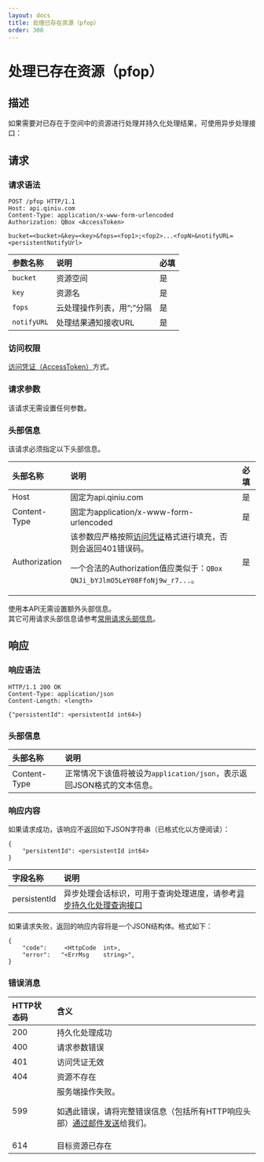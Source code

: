 ```yaml
---
layout: docs
title: 处理已存在资源（pfop）
order: 300
---
```


<a name="pfop-existing-resource"></a>
# 处理已存在资源（pfop）

<a name="description"></a>
## 描述

如果需要对已存在于空间中的资源进行处理并持久化处理结果，可使用异步处理接口：  

<a name="request"></a>
## 请求

<a name="request-syntax"></a>
### 请求语法

```
POST /pfop HTTP/1.1
Host: api.qiniu.com  
Content-Type: application/x-www-form-urlencoded  
Authorization: QBox <AccessToken>  

bucket=<bucket>&key=<key>&fops=<fop1>;<fop2>...<fopN>&notifyURL=<persistentNotifyUrl>
```
参数名称      | 说明                              | 必填
:------------ | :-------------------------------- | :-------
`bucket`      | 资源空间                          | 是
`key`         | 资源名                            | 是
`fops`        | 云处理操作列表，用“;”分隔         | 是
`notifyURL`   | 处理结果通知接收URL               | 是

<a name="request-auth"></a>
### 访问权限

[访问凭证（AccessToken）][accessTokenHref]方式。

<a name="request-params"></a>
### 请求参数

该请求无需设置任何参数。

<a name="request-headers"></a>
### 头部信息

该请求必须指定以下头部信息。

头部名称      | 说明                              | 必填
:------------ | :-------------------------------- | :-------
Host          | 固定为api.qiniu.com               | 是
Content-Type  | 固定为application/x-www-form-urlencoded | 是
Authorization | 该参数应严格按照[访问凭证][accessTokenHref]格式进行填充，否则会返回401错误码。<p>一个合法的Authorization值应类似于：`QBox QNJi_bYJlmO5LeY08FfoNj9w_r7...`。 | 是

使用本API无需设置额外头部信息。  
其它可用请求头部信息请参考[常用请求头部信息]()。

  
<a name="response"></a>
## 响应

<a name="request-syntax"></a>
### 响应语法

```
HTTP/1.1 200 OK
Content-Type: application/json
Content-Length: <length>

{"persistentId": <persistentId int64>}
```

<a name="response-headers"></a>
### 头部信息

头部名称      | 说明                              
:------------ | :--------------------------------------------------------------------
Content-Type  | 正常情况下该值将被设为`application/json`，表示返回JSON格式的文本信息。

<a name="response-body"></a>
### 响应内容

如果请求成功，该响应不返回如下JSON字符串（已格式化以方便阅读）：  

```
{
    "persistentId": <persistentId int64>
}
```

字段名称      | 说明                              
:------------ | :--------------------------------------------------------------------
persistentId  | 异步处理会话标识，可用于查询处理进度，请参考[异步持久化处理查询接口](p.html)

如果请求失败，返回的响应内容将是一个JSON结构体。格式如下：

```
{
	"code":     <HttpCode  int>, 
    "error":   "<ErrMsg    string>",
}
```

<a name="error-messages"></a>
### 错误消息

HTTP状态码 | 含义
:--------- | :--------------------------
200        | 持久化处理成功
400	       | 请求参数错误
401        | 访问凭证无效
404        | 资源不存在
599	       | 服务端操作失败。<p>如遇此错误，请将完整错误信息（包括所有HTTP响应头部）[通过邮件发送][sendBugReportHref]给我们。
614        | 目标资源已存在

[sendBugReportHref]:    mailto:support@qiniu.com?subject=599错误日志     "发送错误报告"
[accessTokenHref]:      http://docs.qiniu.com/api/v6/rs.html#digest-auth "访问凭证"

